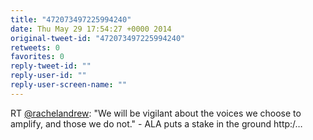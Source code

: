 ```yaml
---
title: "472073497225994240"
date: Thu May 29 17:54:27 +0000 2014
original-tweet-id: "472073497225994240"
retweets: 0
favorites: 0
reply-tweet-id: ""
reply-user-id: ""
reply-user-screen-name: ""
---
```

RT <a href="https://twitter.com/rachelandrew">@rachelandrew</a>: "We will be vigilant about the voices we choose to amplify, and those we do not." - ALA puts a stake in the ground http:/…
